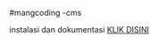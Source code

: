 #mangcoding -cms

instalasi dan dokumentasi <a href="http://www.blog.mangcoding.com/source-code-cms-laravel-multilanguage">KLIK DISINI</a>